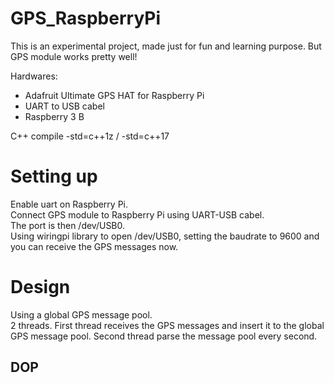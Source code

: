 # GPS_RaspberryPi
This is an experimental project, made just for fun and learning purpose.  But GPS module works pretty well!

Hardwares:
  * Adafruit Ultimate GPS HAT for Raspberry Pi
  * UART to USB cabel
  * Raspberry 3 B
  
C++ compile -std=c++1z / -std=c++17

# Setting up
Enable uart on Raspberry Pi.  
Connect GPS module to Raspberry Pi using UART-USB cabel.  
The port is then /dev/USB0.  
Using wiringpi library to open /dev/USB0, setting the baudrate to 9600 and you can receive the GPS messages now.

# Design
Using a global GPS message pool.  
2 threads.  First thread receives the GPS messages and insert it to the global GPS message pool.  Second thread parse the
message pool every second.

## DOP
